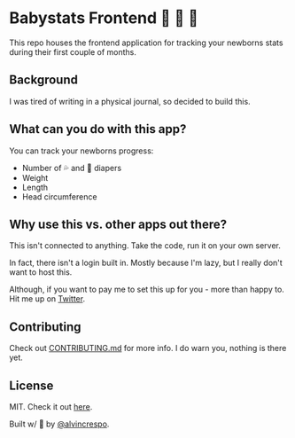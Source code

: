 # Babystats Frontend 👶 👶 👶

This repo houses the frontend application for tracking your newborns stats during their first couple of months.

## Background

I was tired of writing in a physical journal, so decided to build this.

## What can you do with this app?

You can track your newborns progress:

- Number of 💦 and 💩 diapers
- Weight
- Length
- Head circumference

## Why use this vs. other apps out there?

This isn't connected to anything. Take the code, run it on your own server.

In fact, there isn't a login built in. Mostly because I'm lazy, but I really don't want to host this.

Although, if you want to pay me to set this up for you - more than happy to. Hit me up on [Twitter](https://twitter.com/home).

## Contributing

Check out [CONTRIBUTING.md](docs/CONTRIBUTING.md) for more info. I do warn you, nothing is there yet.

## License

MIT. Check it out [here](./LICENSE).

Built w/ 💖 by [@alvincrespo](https://twitter.com/alvincrespo).
